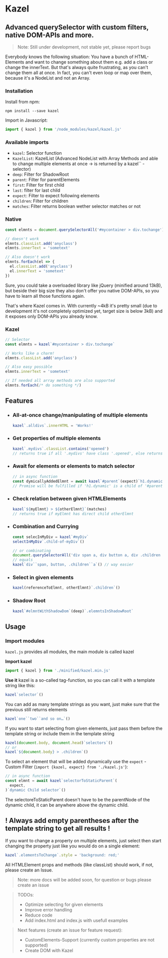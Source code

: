 # Kazel

## Advanced querySelector with custom filters, native DOM-APIs and more.

> Note: Still under development, not stable yet, please report bugs

Everybody knows the following situation: You have a bunch of HTML-Elements and want to change something about them e.g. add a class or change the innerText. But that's always quite frustrating, as you can't change them all at once. In fact, you can't even loop or map over them, because it's a NodeList and not an Array.

### Installation

Install from npm:

```
npm install --save kazel
```

Import in Javascript:

```javascript
import { kazel } from '/node_modules/kazel/kazel.js'
```

### Available imports

- `kazel`: Selector function
- `KazelList`: KazelList (Advanced NodeList with Array Methods and able to change multiple elements at once -> is returned by a kazel`` - selector)
- `deep`: Filter for ShadowRoot
- `parent`: Filter for parentElements
- `first`: Filter for first child
- `last`: filter for last child
- `expect`: Filter to expect following elements
- `children`: Filter for children
- `matches`: Filter returns boolean wether selector matches or not

### Native

```javascript
const elmnts = document.querySelectorAll('#mycontainer > div.tochange')

// doesn't work
elmnts.classList.add('anyclass')
elmnts.innerText = 'sometext'

// Also doesn't work
elmnts.forEach(el => {
  el.classList.add('anyclass')
  el.innerText = 'sometext'
})
```

Sure, you could take a overloaded library like jQuery (minified around 13kB), but beside their big size they also don't offer you native DOM-APIs, so you have to learn all those functions again.

That's where Kazel comes in. With currently ~4kB it's pretty small (due to development it's not completely optimized yet, target size is below 3kB) and it exposes only DOM-APIs you already know.

### Kazel

```javascript
// Selector
const elmnts = kazel`#mycontainer > div.tochange`

// Works like a charm!
elmnts.classList.add('anyclass')

// Also easy possible
elmnts.innerText = 'sometext'

// If needed all array methods are also supported
elmnts.forEach(/* do something */)
```

## Features

- ### All-at-once change/manipulating of multiple elements
  ```javascript
  kazel`.alldivs`.innerHTML = 'Works!'
  ```
- ### Get properties of multiple elements
  ```javascript
  kazel`.mydivs`.classList.contains('opened')
  // returns true if all '.mydivs' have class '.opened', else returns false
  ```
- ### Await for elements or elements to match selector
  ```javascript
  // in async function
  const dymicallyAddedElmnt = await kazel`#parent`(expect)`h1.dynamic`()
  // Promise will be fulfilled if 'h1.dynamic' is a child of '#parent'
  ```
- ### Check relation between given HTMLElements
  ```javascript
  kazel`${myElmnt} > ${otherElmnt}`(matches)
  // returns true if myElmnt has direct child otherElmnt
  ```
- ### Combination and Currying

  ```javascript
  const selecInMyDiv = kazel`#myDiv`
  selectInMyDiv`.child-of-myDiv`()

  // or combinating
  document.querySelectorAll('div span a, div button a, div .children a')
  // equals
  kazel`div``span, button, .children``a`() // way easier
  ```

- ### Select in given elements
  ```javascript
  kazel(referenceToElmnt, otherElmnt)`.children`()
  ```
- ### Shadow Root
  ```javascript
  kazel`#elmntWithShadowDom`(deep)`.elemntsInShadowRoot`
  ```

## Usage

### Import modules

`kazel.js` provides all modules, the main module is called kazel

**Import kazel**

```javascript
import { kazel } from './minified/kazel.min.js'
```

**Use it**
kazel is a so-called tag-function, so you can call it with a template string like this:

```javascript
kazel`selector`()
```

You can add as many template strings as you want, just make sure that the previous still returns elements

```javascript
kazel`one``two``and so on…`()
```

If you want to start selecting from given elements, just pass them before the template string or include them in the template string

```javascript
kazel(document.body, document.head)`selectors`()
// or
kazel`${document.body} > .children`()
```

To select an element that will be added dynamically use the `expect` - Custom Filter (`import {kazel, expect} from './kazel.js'`):

```javascript
// in async function
const elmnt = await kazel`selectorToStaticParent`(
  expect,
)`dynamic Child selector`()
```

The selectoreToStaticParent doesn't have to be the parentNode of the dynamic child, it can be anywhere above the dynamic child.

## **! Always add empty parentheses after the template string to get all results !**

If you want to change a property on multiple elements, just select then start changing the property just like you would do on a single element:

```javascript
kazel`.elementsToChange`.style = 'background: red;'
```

All HTMLElement props and methods (like classList) should work, if not, please create an Issue.

> Note: more docs will be added soon, for question or bugs please create an issue

> TODOs:
>
> - Optimize selecting for given elements
> - Improve error handling
> - Reduce code
> - Add index.html and index.js with usefull examples

> Next features (create an issue for feature request):
>
> - CustomElements-Support (currently custom properties are not supported)
> - Create DOM with Kazel
